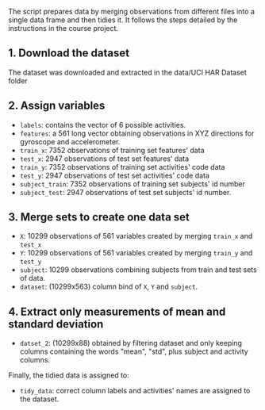 The  script prepares data by merging observations from different files into a single data frame and then tidies it. It follows the steps detailed by the instructions in the course project.

## 1. Download the dataset
The dataset was downloaded and extracted in the data/UCI HAR Dataset folder

## 2. Assign variables
 - `labels`: contains the vector of 6 possible activities.
 - `features`: a 561 long vector obtaining observations in XYZ directions for gyroscope and accelerometer.
 - `train_x`: 7352 observations of training set features' data
 - `test_x`: 2947 observations of test set features' data
 - `train_y`: 7352 observations of training set activities' code data
 - `test_y`: 2947 observations of test set activities' code data
 - `subject_train`: 7352 observations of training set subjects' id number  
 - `subject_test`: 2947 observations of test set subjects' id number.  
 
## 3. Merge sets to create one data set
 - `X`: 10299 observations of 561 variables created by merging `train_x` and `test_x`
 - `Y`: 10299 observations of 561 variables created by merging `train_y` and `test_y`
 - `subject`: 10299 observations combining subjects from train and test sets of data.
 - `dataset`: (10299x563) column bind of `X`, `Y` and `subject`.
 
## 4. Extract only measurements of mean and standard deviation
 - `datset_2`: (10299x88) obtained by filtering dataset and only keeping columns containing the words "mean", "std", plus subject and activity columns.
 
Finally, the tidied data is assigned to:
- `tidy_data`: correct column labels and activities' names are assigned to the dataset. 
 